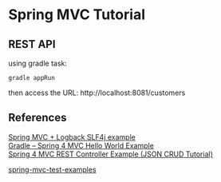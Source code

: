 
# Spring MVC Tutorial

## REST API
using gradle task:

``` 
gradle appRun

```

then access the URL: http://localhost:8081/customers 



## References
[Spring MVC + Logback SLF4j example](https://www.mkyong.com/spring-mvc/spring-mvc-logback-slf4j-example/)  
[Gradle – Spring 4 MVC Hello World Example](https://www.mkyong.com/spring-mvc/gradle-spring-mvc-web-project-example/)  
[Spring 4 MVC REST Controller Example (JSON CRUD Tutorial)](http://viralpatel.net/blogs/spring-4-mvc-rest-example-json/)   

[spring-mvc-test-examples](https://github.com/pkainulainen/spring-mvc-test-examples)

    
    
    